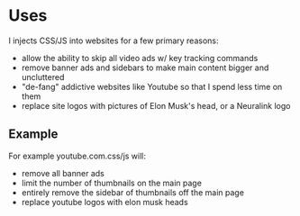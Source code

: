 # Uses
I injects CSS/JS into websites for a few primary reasons:
  - allow the ability to skip all video ads w/ key tracking commands
  - remove banner ads and sidebars to make main content bigger and uncluttered
  - "de-fang" addictive websites like Youtube so that I spend less time on them
  - replace site logos with pictures of Elon Musk's head, or a Neuralink logo

## Example
For example youtube.com.css/js will:
- remove all banner ads
- limit the number of thumbnails on the main page
- entirely remove the sidebar of thumbnails off the main page
- replace youtube logos with elon musk heads

